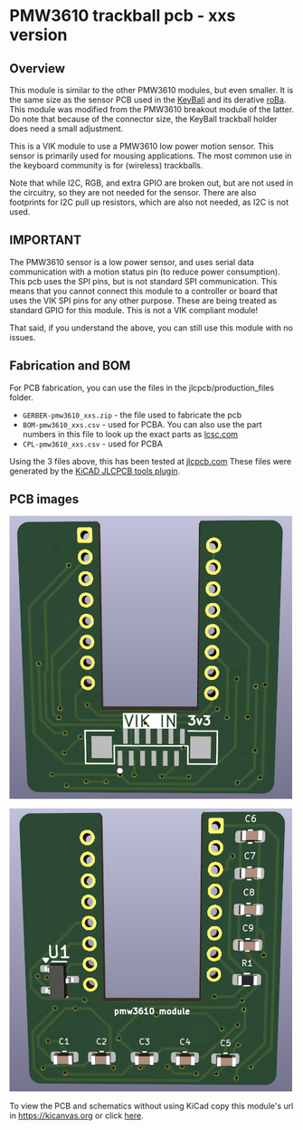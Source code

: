 # PMW3610 trackball pcb - xxs version

## Overview

This module is similar to the other PMW3610 modules, but even smaller. It is the same size as the sensor PCB used in the [KeyBall](https://github.com/Yowkees/keyball) and its derative [roBa](https://github.com/kumamuk-git/roBa). This module was modified from the PMW3610 breakout module of the latter.
Do note that because of the connector size, the KeyBall trackball holder does need a small adjustment.

This is a VIK module to use a PMW3610 low power motion sensor. This sensor is primarily used for mousing applications. The most common use in the keyboard community is for (wireless) trackballs.

Note that while I2C, RGB, and extra GPIO are broken out, but are not used in the circuitry, so they are not needed for the sensor. There are also footprints for I2C pull up resistors, which are also not needed, as I2C is not used.

## IMPORTANT

The PMW3610 sensor is a low power sensor, and uses serial data communication with a motion status pin (to reduce power consumption). This pcb uses the SPI pins, but is not standard SPI communication. This means that you cannot connect this module to a controller or board that uses the VIK SPI pins for any other purpose. These are being treated as standard GPIO for this module. This is not a VIK compliant module!

That said, if you understand the above, you can still use this module with no issues.

## Fabrication and BOM

For PCB fabrication, you can use the files in the jlcpcb/production_files folder.

* `GERBER-pmw3610_xxs.zip` - the file used to fabricate the pcb
* `BOM-pmw3610_xxs.csv` - used for PCBA. You can also use the part numbers in this file to look up the exact parts as [lcsc.com](https://lcsc.com)
* `CPL-pmw3610_xxs.csv` - used for PCBA

Using the 3 files above, this has been tested at [jlcpcb.com](https://jlcpcb.com)
These files were generated by the [KiCAD JLCPCB tools plugin](https://github.com/Bouni/kicad-jlcpcb-tools).

## PCB images

![pcb front](images/pmw3610-module-front.png)

![pcb back](images/pmw3610-module-back.png)

To view the PCB and schematics without using KiCad copy this module's url in https://kicanvas.org or click [here](https://kicanvas.org/?github=https%3A%2F%2Fgithub.com%2Fsadekbaroudi%2Fvik%2Ftree%2Fmaster%2Fpcb%2Fpmw3610-xxs%2F). 